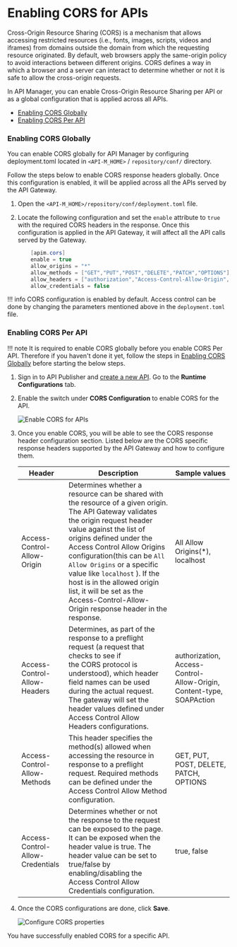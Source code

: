 # Enabling CORS for APIs

Cross-Origin Resource Sharing (CORS) is a mechanism that allows accessing restricted resources (i.e., fonts, images, scripts, videos and iframes) from domains outside the domain from which the requesting resource originated. By default, web browsers apply the same-origin policy to avoid interactions between different origins. CORS defines a way in which a browser and a server can interact to determine whether or not it is safe to allow the cross-origin requests.

In API Manager, you can enable Cross-Origin Resource Sharing per API or as a global configuration that is applied across all APIs.

-   [Enabling CORS Globally](#EnablingCORSforAPIs-EnablingCORSGlobally)
-   [Enabling CORS Per API](#EnablingCORSforAPIs-EnablingCORSPerAPI)

### Enabling CORS Globally

You can enable CORS globally for API Manager by configuring deployment.toml located in `<API-M_HOME>` / `repository/conf/` directory.

Follow the steps below to enable CORS response headers globally. Once this configuration is enabled, it will be applied across all the APIs served by the API Gateway.

1.  Open the `<API-M_HOME>/repository/conf/deployment.toml` file.
2.  Locate the following configuration and set the `enable` attribute to `true` with the required CORS headers in the response. Once this configuration is applied in the API Gateway, it will affect all the API calls served by the Gateway.

    ``` java
        [apim.cors]
        enable = true
        allow_origins = "*"
        allow_methods = ["GET","PUT","POST","DELETE","PATCH","OPTIONS"]
        allow_headers = ["authorization","Access-Control-Allow-Origin","Content-Type","SOAPAction"]
        allow_credentials = false
    ```

!!! info
    CORS configuration is enabled by default. Access control can be done by changing the parameters mentioned above in the `deployment.toml` file.


### Enabling CORS Per API

!!! note
    It is required to enable CORS globally before you enable CORS Per API. Therefore if you haven't done it yet, follow the steps in [Enabling CORS Globally](#EnablingCORSforAPIs-EnablingCORSGlobally) before starting the below steps.


1.  Sign in to API Publisher and [create a new API](../../../DesignAPI/CreateAPI/create-a-rest-api/). Go to the **Runtime Configurations** tab.

2.  Enable the switch under **CORS Configuration** to enable CORS for the API.
    <html>
     <head>
     </head>
     <body>
     <img src="../../../../assets/img/Learn/enable-cors.png" alt="Enable CORS for APIs" title="Enable CORS for APIs"/>
     </body>
     </html>

3.  Once you enable CORS, you will be able to see the CORS response header configuration section. Listed below are the CORS specific response headers supported by the API Gateway and how to configure them.

    | Header                           | Description                                                                                                                                                                                                                                                                                                                                                                                                                                                                                         | Sample values                                                        |
    |----------------------------------|-----------------------------------------------------------------------------------------------------------------------------------------------------------------------------------------------------------------------------------------------------------------------------------------------------------------------------------------------------------------------------------------------------------------------------------------------------------------------------------------------------|----------------------------------------------------------------------|
    | Access-Control-Allow-Origin      | Determines whether a resource can be shared with the resource of a given origin. The API Gateway validates the origin request header value against the list of origins defined under the Access Control Allow Origins configuration(this can be `All Allow Origins` or a specific value like `localhost` ). If the host is in the allowed origin list, it will be set as the Access-Control-Allow-Origin response header in the response. | All Allow Origins(\*), localhost                                     |
    | Access-Control-Allow-Headers     | Determines, as part of the response to a preflight request (a request that checks to see if the CORS protocol is understood), which header field names can be used during the actual request. The gateway will set the header values defined under Access Control Allow Headers configurations.                                                                                                                                                                                                     | authorization, Access-Control-Allow-Origin, Content-type, SOAPAction |
    | Access-Control-Allow-Methods     | This header specifies the method(s) allowed when accessing the resource in response to a preflight request. Required methods can be defined under the Access Control Allow Method configuration.                                                                                                                                                                                                                                                                                                    | GET, PUT, POST, DELETE, PATCH, OPTIONS                               |
    | Access-Control-Allow-Credentials | Determines whether or not the response to the request can be exposed to the page. It can be exposed when the header value is true. The header value can be set to true/false by enabling/disabling the Access Control Allow Credentials configuration.                                                                                                                                                                                                                                              | true, false                                                          |

8.  Once the CORS configurations are done, click **Save**.
    <html>
     <head>
     </head>
     <body>
     <img src="../../../../assets/img/Learn/configure-cors-properties.png" alt="Configure CORS properties" title="Configure CORS properties"/>
     </body>
     </html>

You have successfully enabled CORS for a specific API.


